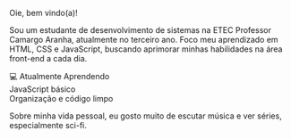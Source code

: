 Oie, bem vindo(a)!

Sou um estudante de desenvolvimento de sistemas na ETEC Professor Camargo Aranha, atualmente no terceiro ano. Foco meu aprendizado em HTML, CSS e JavaScript, buscando aprimorar minhas habilidades na área front-end a cada dia.

💻 Atualmente Aprendendo <br>
JavaScript básico <br>
Organização e código limpo

Sobre minha vida pessoal, eu gosto muito de escutar música e ver séries, especialmente sci-fi.
